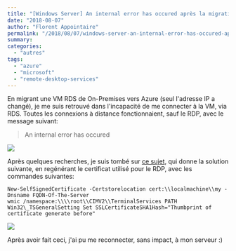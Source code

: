```yaml
---
title: "[Windows Server] An internal error has occured après la migration d'un serveur RDS"
date: "2018-08-07"
author: "Florent Appointaire"
permalink: "/2018/08/07/windows-server-an-internal-error-has-occured-apres-la-migration-dun-serveur-rds/"
summary:
categories: 
  - "autres"
tags: 
  - "azure"
  - "microsoft"
  - "remote-desktop-services"
---
```

En migrant une VM RDS de On-Premises vers Azure (seul l'adresse IP a changé), je me suis retrouvé dans l'incapacité de me connecter à la VM, via RDS. Toutes les connexions à distance fonctionnaient, sauf le RDP, avec le message suivant:

> An internal error has occured

[![](https://cloudyjourney.fr/wp-content/uploads/2018/08/RDPInternalError01.png)](https://cloudyjourney.fr/wp-content/uploads/2018/08/RDPInternalError01.png)

Après quelques recherches, je suis tombé sur [ce sujet](https://community.spiceworks.com/topic/1272466-remote-desktop-error-an-internal-error-has-occurred?page=2), qui donne la solution suivante, en regénérant le certificat utilisé pour le RDP, avec les commandes suivantes:

```
New-SelfSignedCertificate -Certstorelocation cert:\\localmachine\\my -Dnsname FQDN-Of-The-Server
wmic /namespace:\\\\root\\CIMV2\\TerminalServices PATH Win32\_TSGeneralSetting Set SSLCertificateSHA1Hash="Thumbprint of certificate generate before"
```

[![](https://cloudyjourney.fr/wp-content/uploads/2018/08/RDPInternalError02.png)](https://cloudyjourney.fr/wp-content/uploads/2018/08/RDPInternalError02.png)

Après avoir fait ceci, j'ai pu me reconnecter, sans impact, à mon serveur :)
